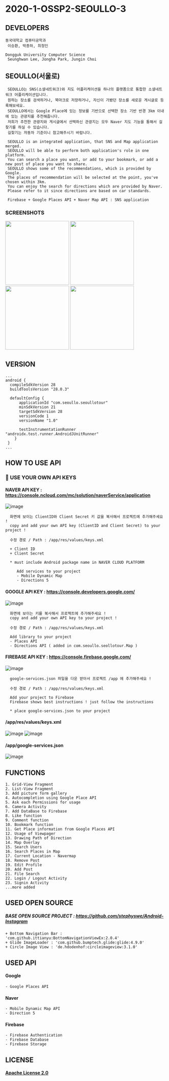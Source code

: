# 2020-1-OSSP2-SEOULLO-3


## DEVELOPERS
    
    동국대학교 컴퓨터공학과   
     이승환, 박종하, 최정인   
     
    Dongguk University Computer Science
     Seunghwan Lee, Jongha Park, Jungin Choi   
  
## SEOULLO(서울로)

     SEOULLO는 SNS(소셜네트워크)와 지도 어플리케이션을 하나의 플랫폼으로 통합한 소셜네트워크 어플리케이션입니다.   
     원하는 장소를 검색하거나, 북마크로 저장하거나, 자신이 가봤던 장소를 새로운 게시글로 등록해보세요.   
     SEOULLO에서는 Google Place에 있는 정보를 기반으로 선택한 장소 기반 반경 3km 이내에 있는 관광지를 추천해줍니다.   
     저희가 추천한 관광지와 게시글에서 선택하신 관광지는 모두 Naver 지도 기능을 통해서 길찾기를 하실 수 있습니다.   
     길찾기는 자동차 기준이니 참고해주시기 바랍니다. 
    
     SEOULLO is an integrated application, that SNS and Map application merged.    
     SEOULLO will be able to perform both application's role in one platform.     
     You can search a place you want, or add to your bookmark, or add a new post of place you want to share.   
     SEOULLO shows some of the recommendations, which is provided by Google.   
     The places of recommendation will be selected at the point, you've chosen within 3km.   
     You can enjoy the search for directions which are provided by Naver.   
     Please refer to it since directions are based on car standards.
     
     Firebase + Google Places API + Naver Map API : SNS application
  
  ### SCREENSHOTS
  
  <div display="block">
    <img width="200" src="https://user-images.githubusercontent.com/22142225/85195206-8ecc7e80-b30b-11ea-8fbb-c68a509790b3.jpeg">
        <img width="200" src="https://user-images.githubusercontent.com/22142225/85195215-955af600-b30b-11ea-8d1b-d9d1a44e8dbf.jpeg">
    <img width="200" src="https://user-images.githubusercontent.com/22142225/85195214-955af600-b30b-11ea-8489-ddbb9aded080.jpeg">
    <img width="200" src="https://user-images.githubusercontent.com/22142225/85195216-95f38c80-b30b-11ea-9b58-2edbcfc4e8f9.jpeg">
  </div>
  
## VERSION
  ```
  ...
  android {
    compileSdkVersion 28
    buildToolsVersion "28.0.3"

    defaultConfig {
        applicationId "com.seoullo.seoullotour"
        minSdkVersion 21
        targetSdkVersion 28
        versionCode 1
        versionName "1.0"

        testInstrumentationRunner "androidx.test.runner.AndroidJUnitRunner"
      }
   }
  ...
  
  ```
  ## HOW TO USE API
  
  ### 🔑 **USE YOUR OWN API KEYS** 
  #### NAVER API KEY : <https://console.ncloud.com/mc/solution/naverService/application>
  
  ![image](https://user-images.githubusercontent.com/22142225/85913606-34826f00-b871-11ea-91b8-59769ac6101c.png)

      화면에 보이는 ClientID와 Client Secret 키 값을 복사해서 프로젝트에 추가해주세요 !
      copy and add your own API key (ClientID and Client Secret) to your project !
      
      수정 경로 / Path : /app/res/values/keys.xml 
      
      + Client ID
      + Client Secret
      
      * must include Android package name in NAVER CLOUD PLATFORM
      
         Add services to your project
         - Mobile Dynamic Map
         - Directions 5 
         
   #### GOOGLE API KEY : <https://console.developers.google.com/>
   
   ![image](https://user-images.githubusercontent.com/22142225/85913648-8cb97100-b871-11ea-9a83-0e16841333c9.png)
   
      화면에 보이는 키를 복사해서 프로젝트에 추가해주세요 !
      copy and add your own API key to your project !
      
      수정 경로 / Path : /app/res/values/keys.xml
   
      Add library to your project
      - Places API
      - Directions API ( added in com.seoullo.seollotour.Map )
      
   #### FIREBASE API KEY : <https://console.firebase.google.com/>
   
   ![image](https://user-images.githubusercontent.com/22142225/85913802-b8892680-b872-11ea-9a66-c113dfd14e93.png)
   
      google-services.json 파일을 다운 받아서 프로젝트 /app 에 추가해주세요 !
   
      수정 경로 / Path : /app/res/values/keys.xml
   
      Add your project to Firebase
      Firebase shows best instructions ! just follow the instructions
      
      * place google-services.json to your project



#### /app/res/values/keys.xml
![image](https://user-images.githubusercontent.com/22142225/85913694-e91c9080-b871-11ea-91dd-a33d433997e6.png)
![image](https://user-images.githubusercontent.com/22142225/85913714-149f7b00-b872-11ea-9f11-b377867ff667.png)
#### /app/google-services.json
![image](https://user-images.githubusercontent.com/22142225/85913838-16b60980-b873-11ea-916d-3d013bc41f95.png)



## FUNCTIONS
  ```
  1. Grid-View Fragment
  2. List-View Fragment 
  3. Add picture form gallery
  4. Autocompletion using Google Place API
  5. Ask each Permissions for usage
  6. Camera Activity
  7. Add DataBase to Firebase
  8. Like function
  9. Comment function
  10. Bookmark function
  11. Get Place information from Google Places API
  12. Usage of Viewpager
  13. Drawing Path of Direction
  14. Map Overlay
  15. Search Users
  16. Search Places in Map
  17. Current Location - Navermap
  18. Remove Post
  19. Edit Profile
  20. Add Post
  21. File Search
  22. Login / Logout Activity
  23. Signin Activity
  ...more added
  ```


## USED OPEN SOURCE

   ##### BASE OPEN SOURCE PROJECT : <https://github.com/stephyswe/Android-Instagram>
  
    + Bottom Navigation Bar : 'com.github.ittianyu:BottomNavigationViewEx:2.0.4'
    + Glide ImageLoader : 'com.github.bumptech.glide:glide:4.9.0'
    + Circle Image View : 'de.hdodenhof:circleimageview:3.1.0'
  
## USED API

  #### Google
    - Google Places API
  #### Naver
    - Mobile Dynamic Map API
    - Direction 5
  #### Firebase
    - Firebase Authentication
    - Firebase Database
    - Firebase Storage 
   
## LICENSE

   #### [Apache License 2.0](https://github.com/CSID-DGU/2020-1-OSSP2-SEOULLO-3/blob/master/LICENSE)
